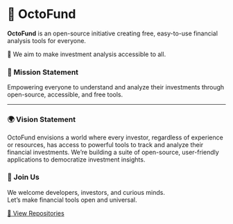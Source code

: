 # 🐙 OctoFund

**OctoFund** is an open-source initiative creating free, easy-to-use financial analysis tools for everyone.

💸 We aim to make investment analysis accessible to all.

### 🧭 Mission Statement
Empowering everyone to understand and analyze their investments through open-source, accessible, and free tools.

---

### 🌍 Vision Statement
OctoFund envisions a world where every investor, regardless of experience or resources, has access to powerful tools to track and analyze their financial investments. We’re building a suite of open-source, user-friendly applications to democratize investment insights.

<!-- 
### 🚀 Live Tools (In Progress)
- 🔍 **Fund Lens** – Analyze mutual fund performance and key metrics
- 📝 **Docs** – Learn about our tools, data sources, and how to contribute 

### 🛠️ Coming Soon
- 📊 Mutual Fund Screener
- 📈 Portfolio Visualizer
- 📂 CSV Import + Fund Analytics 
-->
### 🙌 Join Us
We welcome developers, investors, and curious minds.  
Let’s make financial tools open and universal.

[📂 View Repositories](https://github.com/OctoFund?tab=repositories)